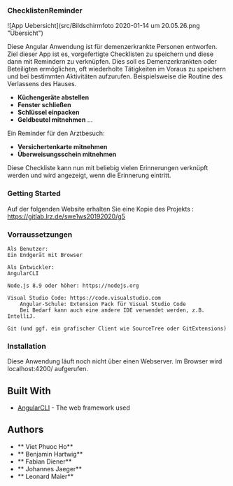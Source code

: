 ### ChecklistenReminder

![App Uebersicht](src/Bildschirmfoto 2020-01-14 um 20.05.26.png "Übersicht")


Diese Angular Anwendung ist für demenzerkrankte Personen entworfen. Ziel dieser App ist es, vorgefertigte Checklisten zu speichern und diese dann mit Remindern zu verknüpfen. Dies soll es Demenzerkrankten oder Beteiligten ermöglichen, oft wiederholte Tätigkeiten im Voraus zu speichern und bei bestimmten Aktivitäten aufzurufen. 
Beispielsweise die Routine des Verlassens des Hauses.

* **Küchengeräte abstellen**
* **Fenster schließen**
* **Schlüssel einpacken**
* **Geldbeutel mitnehmen**
	...
	
Ein Reminder für den Arztbesuch:
* **Versichertenkarte mitnehmen**
* **Überweisungsschein mitnehmen**
	
Diese Checkliste kann nun mit beliebig vielen Erinnerungen verknüpft werden und wird angezeigt, wenn die Erinnerung eintritt.


### Getting Started

Auf der folgenden Website erhalten Sie eine Kopie des Projekts : https://gitlab.lrz.de/swe1ws20192020/g5


### Vorraussetzungen
	Als Benutzer:
	Ein Endgerät mit Browser
	
	Als Entwickler:
	AngularCLI

    Node.js 8.9 oder höher: https://nodejs.org

    Visual Studio Code: https://code.visualstudio.com
        Angular-Schule: Extension Pack für Visual Studio Code
        Bei Bedarf kann auch eine andere IDE verwendet werden, z.B. IntelliJ.
    
	Git (und ggf. ein grafischer Client wie SourceTree oder GitExtensions)




### Installation

Diese Anwendung läuft noch nicht über einen Webserver. 
Im Browser wird localhost:4200/ aufgerufen.


## Built With

* [AngularCLI](https://cli.angular.io/) - The web framework used

## Authors

* ** Viet Phuoc Ho**
* ** Benjamin  Hartwig**
* ** Fabian Diener**
* ** Johannes Jaeger**
* ** Leonard Maier**
